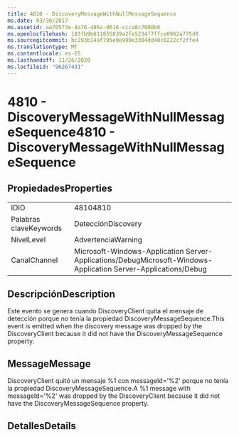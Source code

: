 ```yaml
---
title: 4810 - DiscoveryMessageWithNullMessageSequence
ms.date: 03/30/2017
ms.assetid: aa70573e-8a76-486a-9616-ccca8c7008b6
ms.openlocfilehash: 183fb9b611855839a2fe5234f7ffce0962a775d8
ms.sourcegitcommit: bc293b14af795e0e999e3304dd40c0222cf2ffe4
ms.translationtype: MT
ms.contentlocale: es-ES
ms.lasthandoff: 11/26/2020
ms.locfileid: "96267431"
---
```

# <a name="4810---discoverymessagewithnullmessagesequence"></a><span data-ttu-id="93492-102">4810 - DiscoveryMessageWithNullMessageSequence</span><span class="sxs-lookup"><span data-stu-id="93492-102">4810 - DiscoveryMessageWithNullMessageSequence</span></span>

## <a name="properties"></a><span data-ttu-id="93492-103">Propiedades</span><span class="sxs-lookup"><span data-stu-id="93492-103">Properties</span></span>  
  
|||  
|-|-|  
|<span data-ttu-id="93492-104">ID</span><span class="sxs-lookup"><span data-stu-id="93492-104">ID</span></span>|<span data-ttu-id="93492-105">4810</span><span class="sxs-lookup"><span data-stu-id="93492-105">4810</span></span>|  
|<span data-ttu-id="93492-106">Palabras clave</span><span class="sxs-lookup"><span data-stu-id="93492-106">Keywords</span></span>|<span data-ttu-id="93492-107">Detección</span><span class="sxs-lookup"><span data-stu-id="93492-107">Discovery</span></span>|  
|<span data-ttu-id="93492-108">Nivel</span><span class="sxs-lookup"><span data-stu-id="93492-108">Level</span></span>|<span data-ttu-id="93492-109">Advertencia</span><span class="sxs-lookup"><span data-stu-id="93492-109">Warning</span></span>|  
|<span data-ttu-id="93492-110">Canal</span><span class="sxs-lookup"><span data-stu-id="93492-110">Channel</span></span>|<span data-ttu-id="93492-111">Microsoft-Windows-Application Server-Applications/Debug</span><span class="sxs-lookup"><span data-stu-id="93492-111">Microsoft-Windows-Application Server-Applications/Debug</span></span>|  
  
## <a name="description"></a><span data-ttu-id="93492-112">Descripción</span><span class="sxs-lookup"><span data-stu-id="93492-112">Description</span></span>  

 <span data-ttu-id="93492-113">Este evento se genera cuando DiscoveryClient quita el mensaje de detección porque no tenía la propiedad DiscoveryMessageSequence.</span><span class="sxs-lookup"><span data-stu-id="93492-113">This event is emitted when the discovery message was dropped by the DiscoveryClient because it did not have the DiscoveryMessageSequence property.</span></span>  
  
## <a name="message"></a><span data-ttu-id="93492-114">Message</span><span class="sxs-lookup"><span data-stu-id="93492-114">Message</span></span>  

 <span data-ttu-id="93492-115">DiscoveryClient quitó un mensaje %1 con messageId='%2' porque no tenía la propiedad DiscoveryMessageSequence.</span><span class="sxs-lookup"><span data-stu-id="93492-115">A %1 message with messageId='%2' was dropped by the DiscoveryClient because it did not have the DiscoveryMessageSequence property.</span></span>  
  
## <a name="details"></a><span data-ttu-id="93492-116">Detalles</span><span class="sxs-lookup"><span data-stu-id="93492-116">Details</span></span>
